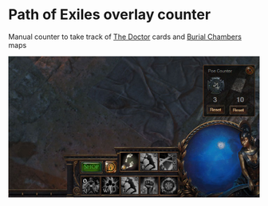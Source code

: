 # Path of Exiles overlay counter
Manual counter to take track of [The Doctor](https://pathofexile.gamepedia.com/The_Doctor) cards and [Burial Chambers](https://pathofexile.gamepedia.com/Burial_Chambers_Map_War_for_the_Atlas) maps

![Screen](/images/screen.jpg)
